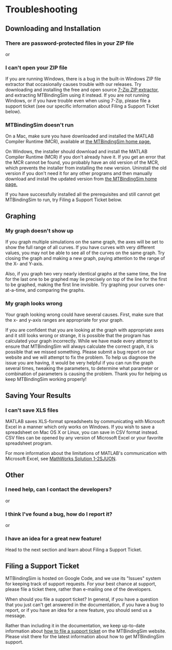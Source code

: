 # Troubleshooting

## Downloading and Installation

### There are password-protected files in your ZIP file

or

### I can't open your ZIP file

If you are running Windows, there is a bug in the built-in Windows ZIP file extractor that occasionally causes trouble with our releases. Try downloading and installing the free and open source [7-Zip ZIP extractor](http://www.7-zip.org), and extracting MTBindingSim using it instead. If you are not running Windows, or if you have trouble even when using 7-Zip, please file a support ticket (see our specific information about Filing a Support Ticket below).

### MTBindingSim doesn't run

On a Mac, make sure you have downloaded and installed the MATLAB Compiler Runtime (MCR), available at [the MTBindingSim home page.](http://bindingtutor.org/mtbindingsim/)

On Windows, the installer should download and install the MATLAB Compiler Runtime (MCR) if you don't already have it. If you get an error that the MCR cannot be found, you probably have an old version of the MCR, which prevents the installer from installing the new version. Uninstall the old version if you don't need it for any other programs and then manually download and install the updated version from [the MTBindingSim home page.](http://bindingtutor.org/mtbindingsim/)

If you have successfully installed all the prerequisites and still cannot get MTBindingSim to run, try Filing a Support Ticket below.

## Graphing

### My graph doesn't show up

If you graph multiple simulations on the same graph, the axes will be set to show the full range of all curves. If you have curves with very different values, you may not be able to see all of the curves on the same graph. Try closing the graph and making a new graph, paying attention to the range of the X- and Y-axis.

Also, if you graph two very nearly identical graphs at the same time, the line for the last one to be graphed may lie precisely on top of the line for the first to be graphed, making the first line invisible. Try graphing your curves one-at-a-time, and comparing the graphs.

### My graph looks wrong

Your graph looking wrong could have several causes. First, make sure that the x- and y-axis ranges are appropriate for your graph.

If you are confident that you are looking at the graph with appropriate axes and it still looks wrong or strange, it is possible that the program has calculated your graph incorrectly. While we have made every attempt to ensure that MTBindingSim will always calculate the correct graph, it is possible that we missed something. Please submit a bug report on our website and we will attempt to fix the problem. To help us diagnose the issue you are having, it would be very helpful if you can run the graph several times, tweaking the parameters, to determine what parameter or combination of parameters is causing the problem. Thank you
for helping us keep MTBindingSim working properly!

## Saving Your Results

### I can't save XLS files

MATLAB saves XLS-format spreadsheets by communicating with Microsoft Excel in a manner which only works on Windows. If you wish to save a spreadsheet on Mac OS X or Linux, you can save in CSV format instead. CSV files can be opened by any version of Microsoft Excel or your favorite spreadsheet program.

For more information about the limitations of MATLAB's communication with Microsoft Excel, see [MathWorks Solution 1-2SJUON](http://www.mathworks.com/support/solutions/en/data/1-2SJUON/index.html?solution=1-2SJUON).

## Other

### I need help, can I contact the developers?

or

### I think I've found a bug, how do I report it?

or

### I have an idea for a great new feature!

Head to the next section and learn about Filing a Support Ticket.

## Filing a Support Ticket

MTBindingSim is hosted on Google Code, and we use its "Issues" system for keeping track of support requests. For your best chance at support, please file a ticket there, rather than e-mailing one of the developers.

When should you file a support ticket? In general, if you have a question that you just can't get answered in the documentation, if you have a bug to report, or if you have an idea for a new feature, you should send us a message.

Rather than including it in the documentation, we keep up-to-date information about [how to file a support ticket](https://github.com/jtophilip/mtbindingsim/wiki/FilingATicket) on the MTBindingSim website. Please visit there for the latest information about how to get MTBindingSim support.
